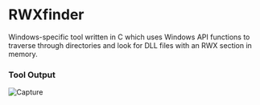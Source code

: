 # RWXfinder
Windows-specific tool written in C which uses Windows API functions to traverse through directories and look for DLL files with an RWX section in memory.

### Tool Output
![Capture](https://github.com/pwnsauc3/RWXfinder/assets/42569696/5c0c10f4-c38b-46fa-86fd-c1bea24ab87c)

